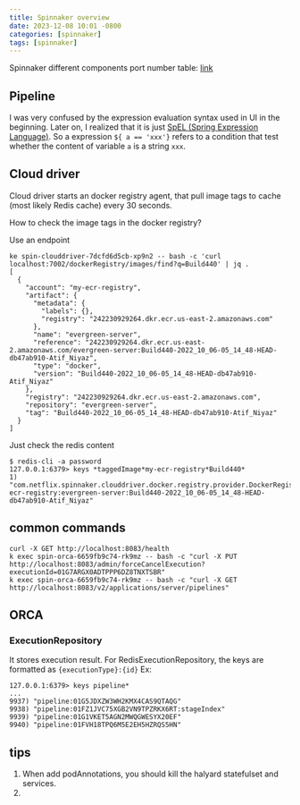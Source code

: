 ```yaml
---
title: Spinnaker overview
date: 2023-12-08 10:01 -0800
categories: [spinnaker]
tags: [spinnaker]
---
```


Spinnaker different components port number table:
[link](https://spinnaker.io/docs/reference/architecture/microservices-overview/)

## Pipeline

I was very confused by the expression evaluation syntax used in UI in the
beginning. Later on, I realized that it is just
[SpEL (Spring Expression Language)](https://docs.spring.io/spring-framework/reference/core/expressions/evaluation.html).
So a expression `${ a == 'xxx'}` refers to a condition that test whether the
content of variable `a` is a string `xxx`.

## Cloud driver

Cloud driver starts an docker registry agent, that pull image tags to cache
(most likely Redis cache) every 30 seconds.

How to check the image tags in the docker registry?

Use an endpoint

```
ke spin-clouddriver-7dcfd6d5cb-xp9n2 -- bash -c 'curl localhost:7002/dockerRegistry/images/find?q=Build440' | jq .
[
  {
    "account": "my-ecr-registry",
    "artifact": {
      "metadata": {
        "labels": {},
        "registry": "242230929264.dkr.ecr.us-east-2.amazonaws.com"
      },
      "name": "evergreen-server",
      "reference": "242230929264.dkr.ecr.us-east-2.amazonaws.com/evergreen-server:Build440-2022_10_06-05_14_48-HEAD-db47ab910-Atif_Niyaz",
      "type": "docker",
      "version": "Build440-2022_10_06-05_14_48-HEAD-db47ab910-Atif_Niyaz"
    },
    "registry": "242230929264.dkr.ecr.us-east-2.amazonaws.com",
    "repository": "evergreen-server",
    "tag": "Build440-2022_10_06-05_14_48-HEAD-db47ab910-Atif_Niyaz"
  }
]
```

Just check the redis content

```
$ redis-cli -a password
127.0.0.1:6379> keys *taggedImage*my-ecr-registry*Build440*
1) "com.netflix.spinnaker.clouddriver.docker.registry.provider.DockerRegistryProvider:taggedImage:attributes:dockerRegistry:taggedImage:my-ecr-registry:evergreen-server:Build440-2022_10_06-05_14_48-HEAD-db47ab910-Atif_Niyaz"
```

## common commands

```
curl -X GET http://localhost:8083/health
k exec spin-orca-6659fb9c74-rk9mz -- bash -c "curl -X PUT http://localhost:8083/admin/forceCancelExecution?executionId=01G7ARGX0ADTPPP6DZ8TNXTSBR"
k exec spin-orca-6659fb9c74-rk9mz -- bash -c "curl -X GET http://localhost:8083/v2/applications/server/pipelines"
```

## ORCA

### ExecutionRepository

It stores execution result. For RedisExecutionRepository, the keys are
formatted as `{executionType}:{id}` Ex:

```
127.0.0.1:6379> keys pipeline*
...
9937) "pipeline:01G5JDXZW3WH2KMX4CAS9QTAQG"
9938) "pipeline:01FZ1JVC75XGB2VN9TPZRKX6RT:stageIndex"
9939) "pipeline:01G1VKET5AGN2MWQGWESYX20EF"
9940) "pipeline:01FVH18TPQ6M5E2EH5HZRQS5HN"
```

## tips

1. When add podAnnotations, you should kill the halyard statefulset and
   services.
2.
